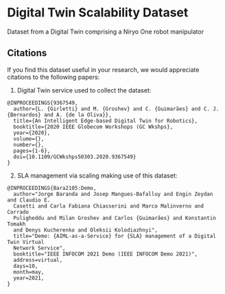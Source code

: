 # Digital Twin Scalability Dataset
Dataset from a Digital Twin comprising a Niryo One robot manipulator

## Citations
If you find this dataset useful in your research, we would appreciate citations to the following papers:

 1) Digital Twin service used to collect the dataset:
```
@INPROCEEDINGS{9367549,
  author={L. {Girletti} and M. {Groshev} and C. {Guimarães} and C. J. {Bernardos} and A. {de la Oliva}},
  title={An Intelligent Edge-based Digital Twin for Robotics},
  booktitle={2020 IEEE Globecom Workshops (GC Wkshps},
  year={2020},
  volume={},  
  number={},  
  pages={1-6},  
  doi={10.1109/GCWkshps50303.2020.9367549}
}
```

 2) SLA management via scaling making use of this dataset:
```
@INPROCEEDINGS{Bara2105:Demo,
  author="Jorge Baranda and Josep Mangues-Bafalluy and Engin Zeydan and Claudio E.
  Casetti and Carla Fabiana Chiasserini and Marco Malinverno and Corrado
  Puligheddu and Milan Groshev and Carlos {Guimarães} and Konstantin Tomakh
  and Denys Kucherenko and Oleksii Kolodiazhnyi",
  title="Demo: {AIML-as-a-Service} for {SLA} management of a Digital Twin Virtual
  Network Service",
  booktitle="IEEE INFOCOM 2021 Demo (IEEE INFOCOM Demo 2021)",
  address=virtual,
  days=10,
  month=may,
  year=2021,
}
```
